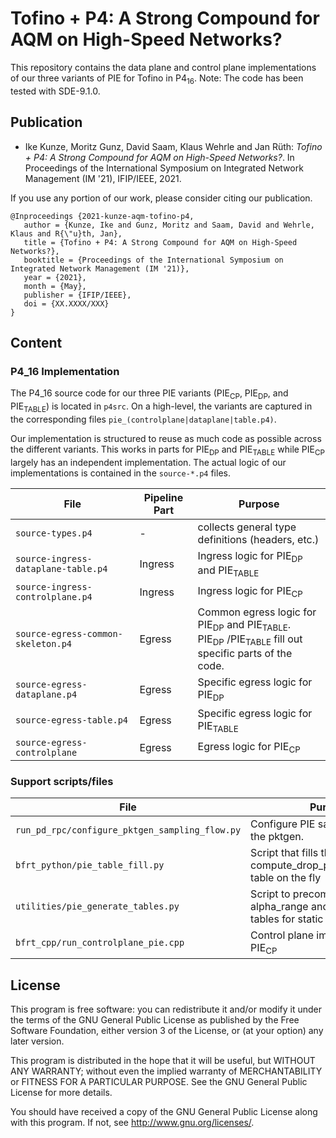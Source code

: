# Tofino + P4: A Strong Compound for AQM on High-Speed Networks?

This repository contains the data plane and control plane implementations of our three variants of PIE for Tofino in P4<sub>16</sub>.
Note: The code has been tested with SDE-9.1.0.

## Publication

* Ike Kunze, Moritz Gunz, David Saam, Klaus Wehrle and Jan Rüth: *Tofino + P4: A Strong Compound for AQM on High-Speed Networks?*. In Proceedings of the International Symposium on Integrated Network Management (IM '21), IFIP/IEEE, 2021.

If you use any portion of our work, please consider citing our publication.

```
@Inproceedings {2021-kunze-aqm-tofino-p4,
   author = {Kunze, Ike and Gunz, Moritz and Saam, David and Wehrle, Klaus and R{\"u}th, Jan},
   title = {Tofino + P4: A Strong Compound for AQM on High-Speed Networks?},
   booktitle = {Proceedings of the International Symposium on Integrated Network Management (IM '21)},
   year = {2021},
   month = {May},
   publisher = {IFIP/IEEE},
   doi = {XX.XXXX/XXX}
}
```


## Content


### P4_16 Implementation

The P4_16 source code for our three PIE variants (PIE<sub>CP</sub>, PIE<sub>DP</sub>, and PIE<sub>TABLE</sub>) is located in ``p4src``.
On a high-level, the variants are captured in the corresponding files ``pie_(controlplane|dataplane|table.p4)``.

Our implementation is structured to reuse as much code as possible across the different variants.
This works in parts for PIE<sub>DP</sub> and PIE<sub>TABLE</sub> while PIE<sub>CP</sub> largely has an independent implementation.
The actual logic of our implementations is contained in the ``source-*.p4`` files. 

File | Pipeline Part | Purpose
--- | --- | ---
``source-types.p4`` | - | collects general type definitions (headers, etc.)
``source-ingress-dataplane-table.p4`` | Ingress | Ingress logic for PIE<sub>DP</sub> and PIE<sub>TABLE</sub>
``source-ingress-controlplane.p4`` | Ingress | Ingress logic for PIE<sub>CP</sub>
``source-egress-common-skeleton.p4`` | Egress | Common egress logic for PIE<sub>DP</sub> and PIE<sub>TABLE</sub>. <br> PIE<sub>DP</sub> /PIE<sub>TABLE</sub> fill out specific parts of the code.
``source-egress-dataplane.p4`` | Egress | Specific egress logic for PIE<sub>DP</sub> 
``source-egress-table.p4`` | Egress | Specific egress logic for PIE<sub>TABLE</sub>
``source-egress-controlplane`` | Egress | Egress logic for PIE<sub>CP</sub>


### Support scripts/files

File | Purpose
--- | ---
``run_pd_rpc/configure_pktgen_sampling_flow.py`` | Configure PIE sampling flow on the pktgen.
``bfrt_python/pie_table_fill.py`` | Script that fills the compute_drop_probability_update table on the fly
``utilities/pie_generate_tables.py`` | Script to precompute alpha_range and beta_range tables for static inclusion.
``bfrt_cpp/run_controlplane_pie.cpp`` | Control plane implementation for PIE<sub>CP</sub>

## License
This program is free software: you can redistribute it and/or modify it under the terms of the GNU General Public License as published by the Free Software Foundation, either version 3 of the License, or (at your option) any later version.

This program is distributed in the hope that it will be useful, but WITHOUT ANY WARRANTY; without even the implied warranty of MERCHANTABILITY or FITNESS FOR A PARTICULAR PURPOSE. See the GNU General Public License for more details.

You should have received a copy of the GNU General Public License along with this program. If not, see http://www.gnu.org/licenses/.
